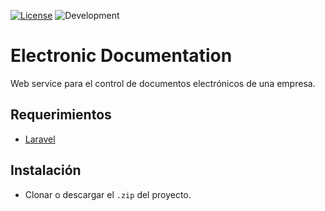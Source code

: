 [![License](https://img.shields.io/apm/l/vim-mode.svg)](https://opensource.org/licenses/MIT) ![Development](https://img.shields.io/badge/development-done-green.svg)
# Electronic Documentation
Web service para el control de documentos electrónicos de una empresa.

## Requerimientos
- [Laravel](https://laravel.com)

## Instalación
- Clonar o descargar el `.zip` del proyecto.
